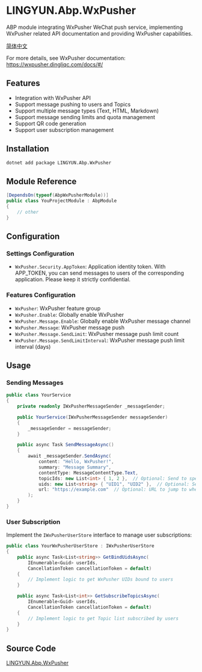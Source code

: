 # LINGYUN.Abp.WxPusher

ABP module integrating WxPusher WeChat push service, implementing WxPusher related API documentation and providing WxPusher capabilities.

[简体中文](./README.md)

For more details, see WxPusher documentation: https://wxpusher.dingliqc.com/docs/#/

## Features

* Integration with WxPusher API
* Support message pushing to users and Topics
* Support multiple message types (Text, HTML, Markdown)
* Support message sending limits and quota management
* Support QR code generation
* Support user subscription management

## Installation

```bash
dotnet add package LINGYUN.Abp.WxPusher
```

## Module Reference

```csharp
[DependsOn(typeof(AbpWxPusherModule))]
public class YouProjectModule : AbpModule
{
    // other
}
```

## Configuration

### Settings Configuration

* `WxPusher.Security.AppToken`: Application identity token. With APP_TOKEN, you can send messages to users of the corresponding application. Please keep it strictly confidential.

### Features Configuration

* `WxPusher`: WxPusher feature group
* `WxPusher.Enable`: Globally enable WxPusher
* `WxPusher.Message.Enable`: Globally enable WxPusher message channel
* `WxPusher.Message`: WxPusher message push
* `WxPusher.Message.SendLimit`: WxPusher message push limit count
* `WxPusher.Message.SendLimitInterval`: WxPusher message push limit interval (days)

## Usage

### Sending Messages

```csharp
public class YourService
{
    private readonly IWxPusherMessageSender _messageSender;

    public YourService(IWxPusherMessageSender messageSender)
    {
        _messageSender = messageSender;
    }

    public async Task SendMessageAsync()
    {
        await _messageSender.SendAsync(
            content: "Hello, WxPusher!",
            summary: "Message Summary",
            contentType: MessageContentType.Text,
            topicIds: new List<int> { 1, 2 },  // Optional: Send to specific Topics
            uids: new List<string> { "UID1", "UID2" },  // Optional: Send to specific users
            url: "https://example.com"  // Optional: URL to jump to when clicking the message
        );
    }
}
```

### User Subscription

Implement the `IWxPusherUserStore` interface to manage user subscriptions:

```csharp
public class YourWxPusherUserStore : IWxPusherUserStore
{
    public async Task<List<string>> GetBindUidsAsync(
        IEnumerable<Guid> userIds, 
        CancellationToken cancellationToken = default)
    {
        // Implement logic to get WxPusher UIDs bound to users
    }

    public async Task<List<int>> GetSubscribeTopicsAsync(
        IEnumerable<Guid> userIds, 
        CancellationToken cancellationToken = default)
    {
        // Implement logic to get Topic list subscribed by users
    }
}
```

## Source Code

[LINGYUN.Abp.WxPusher](https://github.com/colinin/abp-next-admin/tree/master/aspnet-core/framework/wx-pusher/LINGYUN.Abp.WxPusher)
